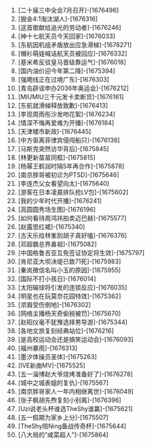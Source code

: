 
1. [二十届三中全会7月召开]-[1676496]
1. [掘金4:1淘汰湖人]-[1676316]
1. [这首歌献给追光的劳动者]-[1676246]
1. [神十七航天员今天回家]-[1676033]
1. [东航因机组矛盾放出应急滑梯]-[1676271]
1. [帽衫萌娃喊话航天员被回应]-[1676332]
1. [基米希反驳皇马晋级靠运气]-[1676018]
1. [国内油价迎今年第二降]-[1675394]
1. [强飑线正在过境广东]-[1676303]
1. [青岛辟谣申办2036年奥运会]-[1676212]
1. [MIUMIU三千元发卡卖断货]-[1676161]
1. [东航就滑梯释放致歉]-[1676413]
1. [李现周雨彤沙发吻花絮]-[1676234]
1. [情深不悔再爱难为开播]-[1676184]
1. [天津楼市新政]-[1676445]
1. [中方驱离菲律宾侵闯船只]-[1676136]
1. [马斯克突然访华背后]-[1675845]
1. [林更新苗苗同框]-[1675815]
1. [杨幂王鹤润时隔5年再合作]-[1675878]
1. [南京胖哥被初诊为PTSD]-[1675646]
1. [李连杰父女看望向太]-[1675640]
1. [游客在日本凌晨排队抢LV包]-[1675602]
1. [我的少年时代开播]-[1676241]
1. [高圆圆秀场生图]-[1676196]
1. [如何看待周鸿祎拍卖迈巴赫]-[1675577]
1. [赵露思红裙]-[1675340]
1. [古天乐给林峯刮胡子真好嗑]-[1676376]
1. [邓超霸总界鼻祖]-[1675082]
1. [中国格鲁吉亚互免签证协定将生效]-[1675797]
1. [肯尼亚大坝决堤已致71死]-[1675983]
1. [秦岚微信名叫小玉的原因]-[1675955]
1. [国际不打小孩日]-[1676014]
1. [太阳输球将引发的连锁反应]-[1676035]
1. [明星也在玩莫奈花园特效]-[1675362]
1. [浓眉受伤倒地]-[1676302]
1. [网络主播杨天奇偷税被罚]-[1675670]
1. [赵昭仪毫不犹豫选择男导游]-[1675344]
1. [各地文旅复刻经典站位]-[1676216]
1. [是高校运动会还是搞笑运动会]-[1676093]
1. [福州暴雨]-[1676313]
1. [墨汐体操员圣体]-[1675263]
1. [IVE新曲MV]-[1675525]
1. [五一淄博赵大爷烧烤准备好了]-[1676278]
1. [城中之城表姐的复仇]-[1675567]
1. [南京胖哥家人一年内相继离世]-[1676049]
1. [张子枫胡先煦复刻小别离]-[1676396]
1. [Uzi说老头杯谁选TheShy谁赢]-[1675621]
1. [五一假期为家乡上分]-[1675507]
1. [TheShy陪Ning备战传奇杯]-[1675644]
1. [八大局的“咸菜超人”]-[1675864]